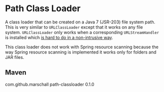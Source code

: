 Path Class Loader
=================

A class loader that can be created on a Java 7 (JSR-203) file system path. This is very similar to `URLClassLoader` except that it works on any file system. `URLClassLoader` only works when a corresponding `URLStreamHandler` is installed which [is hard to do in a non-intrusive way](http://www.unicon.net/node/776).

This class loader does not work with Spring resource scanning because the way Spring resource scanning is implemented it works only for folders and JAR files.

Maven
-----

<dependency>
  <groupId>com.github.marschall</groupId>
  <artifactId>path-classloader</artifactId>
  <version>0.1.0</version>
</dependency>
